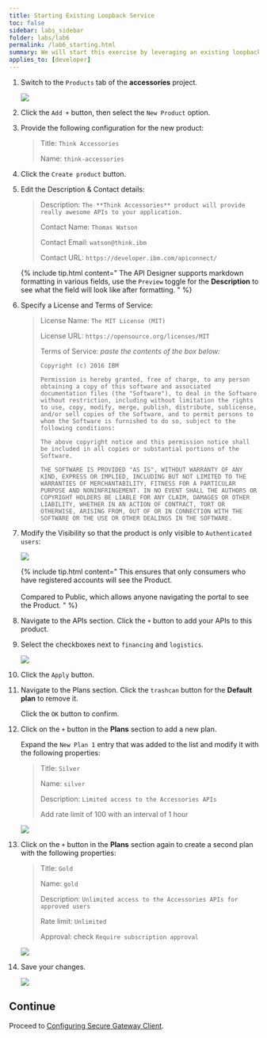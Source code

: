 ```yaml
---
title: Starting Existing Loopback Service
toc: false
sidebar: labs_sidebar
folder: labs/lab6
permalink: /lab6_starting.html
summary: We will start this exercise by leveraging an existing loopback service.  Let's start the service from our Node & Loopback Services Lab.
applies_to: [developer]
---
```


1.  Switch to the `Products` tab of the **accessories** project.

    ![](./images/labs/lab6/product-tab.png)

1.  Click the `Add +` button, then select the `New Product` option.

1.  Provide the following configuration for the new product:

    > Title: `Think Accessories`
    >
    > Name: `think-accessories`

1.  Click the `Create product` button.

1.  Edit the Description & Contact details:

    > Description: `The **Think Accessories** product will provide really awesome APIs to your application.`
    >
    > Contact Name: `Thomas Watson`
    >
    > Contact Email: `watson@think.ibm`
    >
    > Contact URL: `https://developer.ibm.com/apiconnect/`  
	
    {% include tip.html content="
        The API Designer supports markdown formatting in various fields, use the `Preview` toggle for the **Description** to see what the field will look like after formatting.
    " %}

1.  Specify a License and Terms of Service:

    > License Name: `The MIT License (MIT)`
    >
    > License URL: `https://opensource.org/licenses/MIT`
    >
    > Terms of Service: _paste the contents of the box below:_
    > 
    > ```text
    > Copyright (c) 2016 IBM
    > 
    > Permission is hereby granted, free of charge, to any person obtaining a copy of this software and associated documentation files (the "Software"), to deal in the Software without restriction, including without limitation the rights to use, copy, modify, merge, publish, distribute, sublicense, and/or sell copies of the Software, and to permit persons to whom the Software is furnished to do so, subject to the following conditions:
    > 
    > The above copyright notice and this permission notice shall be included in all copies or substantial portions of the Software.
    > 
    > THE SOFTWARE IS PROVIDED "AS IS", WITHOUT WARRANTY OF ANY KIND, EXPRESS OR IMPLIED, INCLUDING BUT NOT LIMITED TO THE WARRANTIES OF MERCHANTABILITY, FITNESS FOR A PARTICULAR PURPOSE AND NONINFRINGEMENT. IN NO EVENT SHALL THE AUTHORS OR COPYRIGHT HOLDERS BE LIABLE FOR ANY CLAIM, DAMAGES OR OTHER LIABILITY, WHETHER IN AN ACTION OF CONTRACT, TORT OR OTHERWISE, ARISING FROM, OUT OF OR IN CONNECTION WITH THE SOFTWARE OR THE USE OR OTHER DEALINGS IN THE SOFTWARE.
    > ```
	
1.  Modify the Visibility so that the product is only visible to `Authenticated users`:
  
    ![](./images/labs/lab6/product-visibility.png)
	
	{% include tip.html content="
        This ensures that only consumers who have registered accounts will see the Product.
        <br/><br/>
        Compared to Public, which allows anyone navigating the portal to see the Product.
    " %}
	
1.  Navigate to the APIs section. Click the `+` button to add your APIs to this product.

1.  Select the checkboxes next to `financing` and `logistics`.
	 
    ![](./images/labs/lab6/select-apis.png)

1.  Click the `Apply` button.

1.  Navigate to the Plans section. Click the `trashcan` button for the **Default plan** to remove it.

    Click the `OK` button to confirm.

1.  Click on the `+` button in the **Plans** section to add a new plan.

    Expand the `New Plan 1` entry that was added to the list and modify it with the following properties:

    > Title: `Silver`
    >
    > Name: `silver`
    >
    > Description: `Limited access to the Accessories APIs`
    >
    > Add rate limit of 100 with an interval of 1 hour
	
    ![](./images/labs/lab6/plan-silver.png)

1.  Click on the `+` button in the **Plans** section again to create a second plan with the following properties:

    > Title: `Gold`
    >
    > Name: `gold`
    >
    > Description: `Unlimited access to the Accessories APIs for approved users`
    >
    > Rate limit: `Unlimited`
    >
    > Approval: check `Require subscription approval`  
	
    ![](./images/labs/lab6/plan-gold.png)

1.  Save your changes.

    ![](./images/common/save.png)

## Continue

Proceed to [Configuring Secure Gateway Client](lab6_configure.html).